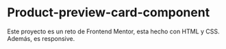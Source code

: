 # Product-preview-card-component
Este proyecto es un reto de Frontend Mentor, esta hecho con HTML y CSS. Además, es responsive.
